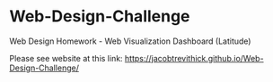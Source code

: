 # Web-Design-Challenge
Web Design Homework - Web Visualization Dashboard (Latitude)


Please see website at this link: https://jacobtrevithick.github.io/Web-Design-Challenge/

